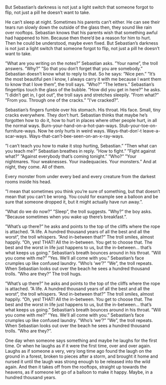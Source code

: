 

But Sebastian’s darkness is not just a light switch that someone forgot to flip, not just a pill he doesn’t want to take.

He can’t sleep at night. Sometimes his parents can’t either. He can see their tears run slowly down the outside of the glass then, they sound like rain over rooftops. Sebastian knows that his parents wish that something awful had happened to him. Because then there’d be a reason for him to hurt. Then he could be understood, maybe even fixed. But Sebastian’s darkness is not just a light switch that someone forgot to flip, not just a pill he doesn’t want to take.

”What are you writing on the notes?” Sebastian asks. ”Your name”, the troll answers. ”Why?” ”So that you don’t forget that you are somebody.” Sebastian doesn’t know what to reply to that. So he says: ”Nice pen.” ”It’s the most beautiful pen I know, I always carry it with me because I want them to know that I love them”, the troll says. ”Who?” ”The letters.” Sebastian’s fingertips touch the glass of the bubble. ”How did you get in here?” he asks. ”I didn’t get in, I got out”, the troll says and stretches sleepily. ”From what?” ”From you. Through one of the cracks.” ”I’ve cracked?”.

Sebastian’s fingers fumble over his stomach. His throat. His face. Small, tiny cracks everywhere. They don’t hurt. Sebastian thinks that maybe he’s forgotten how to do it, how to hurt in places where other people hurt, in all the normal ways. Burn-your-hand-on-a-hot-pan-ways. Stub-your-toe-on-furniture-ways. Now he only hurts in weird ways. Ways-that-don’-t leave-a-scar-ways. Ways-that-can’t-bee-seen-on-an-x-ray-ways.

”I can’t teach you how to make it stop hurting, Sebastian.” ”Then what can you teach me?” Sebastian breathes in reply. ”How to fight.” ”Fight against what?” ”Against everybody that’s coming tonight.” ”Who?” ”Your nightmares. Your weaknesses. Your inadequacies. Your monsters.” And at night, they come. All of them.

Every monster from under every bed and every creature from the darkest rooms inside his head.

”I mean that sometimes you think you’re sure of something, but that doesn’t mean that you can’t be wrong. You could for example see a balloon and be sure that someone dropped it, but it might actually have run away.”.

”What do we do now?” ”Sleep”, the troll suggests. ”Why?” the boy asks. ”Because sometimes when you wake up there’s breakfast.”.

”What’s up there?” he asks and points to the top of the cliffs where the rope is attached. ”A life. A hundred thousand years of all the best and all the worst”, the troll whispers. ”And in-between that?” The troll smiles, almost happily. ”Oh, yes! THAT! All the in-between. You get to choose that. The best and the worst in life just happens to us, but the in-between… that’s what keeps us going.” Sebastian’s breath bounces around in his throat. ”Will you come with me?” ”Yes. We’ll all come with you.” Sebastian’s face crumples up like confused laundry. ”Who’s ’we’?” ”We”, the troll repeats. When Sebastian looks out over the beach he sees a hundred thousand trolls. ”Who are they?” The troll hugs.

”What’s up there?” he asks and points to the top of the cliffs where the rope is attached. ”A life. A hundred thousand years of all the best and all the worst”, the troll whispers. ”And in-between that?” The troll smiles, almost happily. ”Oh, yes! THAT! All the in-between. You get to choose that. The best and the worst in life just happens to us, but the in-between… that’s what keeps us going.” Sebastian’s breath bounces around in his throat. ”Will you come with me?” ”Yes. We’ll all come with you.” Sebastian’s face crumples up like confused laundry. ”Who’s ’we’?” ”We”, the troll repeats. When Sebastian looks out over the beach he sees a hundred thousand trolls. ”Who are they?”.

One day when someone says something and maybe he laughs for the first time. Or when he laughs as if it were the first time, over and over again. Laughs as if someone a very, very long time ago found the laugh on the ground in a forest, broken to pieces after a storm, and brought it home and nursed it until the laugh was strong enough to be released into the wild again. And then it takes off from the rooftops, straight up towards the heavens, as if someone let go of a balloon to make it happy. Maybe, in a hundred thousand years.


